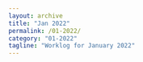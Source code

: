 ```yaml
---
layout: archive
title: "Jan 2022"
permalink: /01-2022/
category: "01-2022"
tagline: "Worklog for January 2022"
---
```

